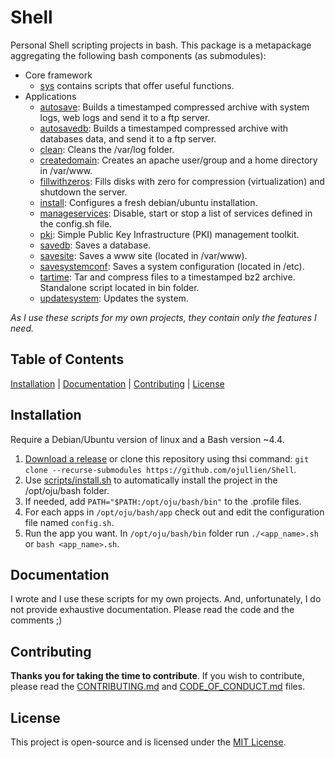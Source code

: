 # Shell

Personal Shell scripting projects in bash. This package is a metapackage aggregating the following bash components (as submodules):

- Core framework
  - [sys](https://github.com/ojullien/bash-sys) contains scripts that offer useful functions.
- Applications
  - [autosave](https://github.com/ojullien/bash-autosave): Builds a timestamped compressed archive with system logs, web logs and send it to a ftp server.
  - [autosavedb](https://github.com/ojullien/bash-autosavedb): Builds a timestamped compressed archive with databases data, and send it to a ftp server.
  - [clean](https://github.com/ojullien/bash-clean): Cleans the /var/log folder.
  - [createdomain](https://github.com/ojullien/bash-createdomain): Creates an apache user/group and a home directory in /var/www.
  - [fillwithzeros](https://github.com/ojullien/bash-fillwithzeros): Fills disks with zero for compression (virtualization) and shutdown the server.
  - [install](https://github.com/ojullien/bash-install): Configures a fresh debian/ubuntu installation.
  - [manageservices](https://github.com/ojullien/bash-manageservices): Disable, start or stop a list of services defined in the config.sh file.
  - [pki](https://github.com/ojullien/bash-pki): Simple Public Key Infrastructure (PKI) management toolkit.
  - [savedb](https://github.com/ojullien/bash-savedb): Saves a database.
  - [savesite](https://github.com/ojullien/bash-savesite): Saves a www site (located in /var/www).
  - [savesystemconf](https://github.com/ojullien/bash-savesystemconf): Saves a system configuration (located in /etc).
  - [tartime](https://github.com/ojullien/bash-tartime): Tar and compress files to a timestamped bz2 archive. Standalone script located in bin folder.
  - [updatesystem](https://github.com/ojullien/bash-updatesystem): Updates the system.

*As I use these scripts for my own projects, they contain only the features I need.*

## Table of Contents

[Installation](#installation) | [Documentation](#documentation) | [Contributing](#contributing) | [License](#license)

## Installation

Require a Debian/Ubuntu version of linux and a Bash version ~4.4.

1. [Download a release](https://github.com/ojullien/Shell/releases) or clone this repository using thsi command: `git clone --recurse-submodules https://github.com/ojullien/Shell`.
2. Use [scripts/install.sh](https://github.com/ojullien/Shell/tree/master/scripts) to automatically install the project in the /opt/oju/bash folder.
3. If needed, add `PATH="$PATH:/opt/oju/bash/bin"` to the .profile files.
4. For each apps in `/opt/oju/bash/app` check out and edit the configuration file named `config.sh`.
5. Run the app you want. In `/opt/oju/bash/bin` folder run `./<app_name>.sh` or `bash <app_name>.sh`.

## Documentation

I wrote and I use these scripts for my own projects. And, unfortunately, I do not provide exhaustive documentation. Please read the code and the comments ;)

## Contributing

**Thanks you for taking the time to contribute**. If you wish to contribute, please read the [CONTRIBUTING.md](CONTRIBUTING.md) and [CODE_OF_CONDUCT.md](CODE_OF_CONDUCT.md) files.

## License

This project is open-source and is licensed under the [MIT License](LICENSE).
